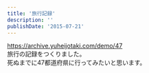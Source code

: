 ```yaml
---
title: '旅行記録'
description: ''
publishDate: '2015-07-21'
---
```


<p><a href="https://archive.yuheijotaki.com/demo/47">https://archive.yuheijotaki.com/demo/47</a><br>
旅行の記録をつくりました。<br>
死ぬまでに47都道府県に行ってみたいと思います。</p>
